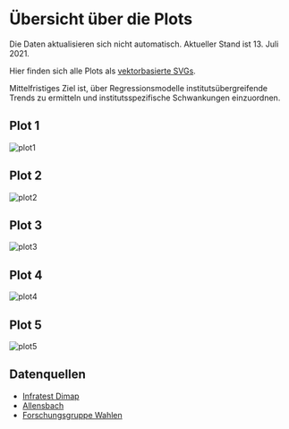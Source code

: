 # Übersicht über die Plots

Die Daten aktualisieren sich nicht automatisch. Aktueller Stand ist 13. Juli 2021.

Hier finden sich alle Plots als [vektorbasierte SVGs](https://github.com/dominiklawetzky/sonntagsfrage/tree/main/SVG).

Mittelfristiges Ziel ist, über Regressionsmodelle institutsübergreifende Trends zu ermitteln und institutsspezifische Schwankungen einzuordnen.

## Plot 1
![plot1](https://user-images.githubusercontent.com/75689258/125426199-158ca425-5f00-4d43-b5e5-ac9435e5c5d5.jpg)

## Plot 2
![plot2](https://user-images.githubusercontent.com/75689258/125427856-0bb4a2aa-06d0-46a0-a269-2d99aea306b8.jpg)


## Plot 3
![plot3](https://user-images.githubusercontent.com/75689258/125427911-ea072cde-e444-4faf-8250-2f008d3405fd.jpg)

## Plot 4
 ![plot4](https://user-images.githubusercontent.com/75689258/125428227-586ea355-5de3-4d0b-97fe-616b6679fa07.jpg)

## Plot 5
![plot5](https://user-images.githubusercontent.com/75689258/125428907-0b50f628-b311-414d-b442-4c6c1f1cd255.jpg)

## Datenquellen
- [Infratest Dimap](https://www.infratest-dimap.de/umfragen-analysen/bundesweit/sonntagsfrage/)
- [Allensbach](https://www.ifd-allensbach.de/studien-und-berichte/sonntagsfrage/gesamt.html)
- [Forschungsgruppe Wahlen](https://www.wahlrecht.de/umfragen/politbarometer.htm)
